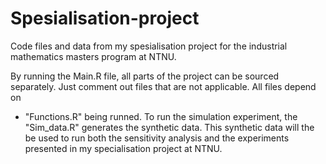 # Spesialisation-project
Code files and data from my spesialisation project for the industrial mathematics masters program at NTNU. 

By running the Main.R file, all parts of the project can be sourced separately. Just comment out files that are not applicable. 
All files depend on 
- "Functions.R" 
being runned. 
To run the simulation experiment, the "Sim_data.R" generates the synthetic data. 
This synthetic data will the be used to run both the sensitivity analysis and the experiments presented in 
my specialisation project at NTNU. 


